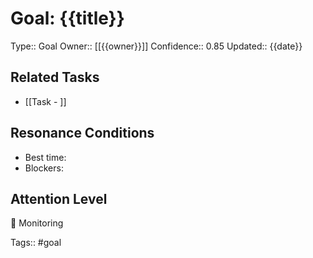 # Goal: {{title}}
Type:: Goal
Owner:: [[{{owner}}]]
Confidence:: 0.85
Updated:: {{date}}

## Related Tasks
- [[Task - ]]

## Resonance Conditions
- Best time:
- Blockers:

## Attention Level
🔁 Monitoring

Tags:: #goal
